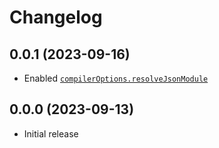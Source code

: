 # Changelog

## 0.0.1 (2023-09-16)

 - Enabled [`compilerOptions.resolveJsonModule`](https://www.typescriptlang.org/tsconfig#resolveJsonModule)

## 0.0.0 (2023-09-13)

 - Initial release
